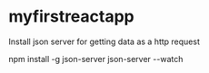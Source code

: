 # myfirstreactapp


Install json server for getting data as a http request

npm install -g json-server
json-server --watch <name of the file to watch>
